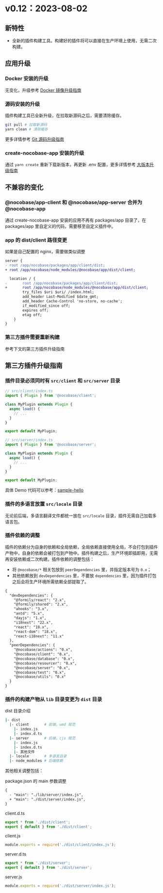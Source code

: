 # v0.12：2023-08-02

## 新特性

- 全新的插件构建工具。构建好的插件将可以直接在生产环境上使用，无需二次构建。

## 应用升级

### Docker 安装的升级

无变化，升级参考 [Docker 镜像升级指南](/welcome/getting-started/upgrading/docker-compose)

### 源码安装的升级

插件构建工具已全新升级，在拉取新源码之后，需要清除缓存。

```bash
git pull # 拉取新源码
yarn clean # 清除缓存
```

更多详情参考 [Git 源码升级指南](/welcome/getting-started/upgrading/git-clone)

### create-nocobase-app 安装的升级

通过 `yarn create` 重新下载新版本，再更新 .env 配置，更多详情参考 [大版本升级指南](/welcome/getting-started/upgrading/create-nocobase-app#大版本升级)

## 不兼容的变化

### @nocobase/app-client 和 @nocobase/app-server 合并为 @nocobase-app

通过 create-nocobase-app 安装的应用不再有 packages/app 目录了，在 packages/app 里自定义的代码，需要移至自定义插件中。

### app 的 dist/client 路径变更

如果是自己配置的 nginx，需要做类似调整

```diff
server {
- root /app/nocobase/packages/app/client/dist;
+ root /app/nocobase/node_modules/@nocobase/app/dist/client;

  location / {
-       root /app/nocobase/packages/app/client/dist;
+       root /app/nocobase/node_modules/@nocobase/app/dist/client;
        try_files $uri $uri/ /index.html;
        add_header Last-Modified $date_gmt;
        add_header Cache-Control 'no-store, no-cache';
        if_modified_since off;
        expires off;
        etag off;
    }
}
```

### 第三方插件需要重新构建

参考下文的第三方插件升级指南

## 第三方插件升级指南

### 插件目录必须同时有 `src/client` 和 `src/server` 目录

```js
// src/client/index.ts
import { Plugin } from '@nocobase/client';

class MyPlugin extends Plugin {
  async load() {
    // ...
  }
}

export default MyPlugin;
```

```js
// src/server/index.ts
import { Plugin } from '@nocobase/server';

class MyPlugin extends Plugin {
  async load() {
    // ...
  }
}

export default MyPlugin;
```

具体 Demo 代码可以参考：[sample-hello](https://github.com/nocobase/nocobase/tree/main/packages/samples/hello)

### 插件的多语言放置 `src/locale` 目录

无论前后端，多语言翻译文件都统一放在 `src/locale` 目录，插件无需自己加载多语言包。

### 插件依赖的调整

插件的依赖分为自身的依赖和全局依赖，全局依赖直接使用全局，不会打包到插件产物中，自身的依赖会被打包到产物中。插件构建之后，生产环境即插即用，无需再安装依赖或二次构建。插件依赖的调整包括：

- 将 `@nocobase/*` 相关包放到 `peerDependencies` 里，并指定版本号为 `0.x`；
- 其他依赖放到 `devDependencies` 里，不要放 `dependencies` 里，因为插件打包之后会将生产环境所需依赖全部提取了。

```diff
{
  "devDependencies": {
    "@formily/react": "2.x",
    "@formily/shared": "2.x",
    "ahooks": "3.x",
    "antd": "5.x",
    "dayjs": "1.x",
    "i18next": "22.x",
    "react": "18.x",
    "react-dom": "18.x",
    "react-i18next": "11.x"
  },
  "peerDependencies": {
    "@nocobase/actions": "0.x",
    "@nocobase/client": "0.x",
    "@nocobase/database": "0.x",
    "@nocobase/resourcer": "0.x",
    "@nocobase/server": "0.x",
    "@nocobase/test": "0.x",
    "@nocobase/utils": "0.x"
  }
}
```

### 插件的构建产物从 `lib` 目录变更为 `dist` 目录

dist 目录介绍

```bash
|- dist
  |- client       # 前端，umd 规范
    |- index.js
    |- index.d.ts
  |- server       # 后端，cjs 规范
    |- index.js
    |- index.d.ts
    |- 其他文件
  |- locale       # 多语言目录
  |- node_modules # 后端依赖
```

其他相关调整包括：

package.json 的 main 参数调整

```diff
{
  - "main": "./lib/server/index.js",
  + "main": "./dist/server/index.js",
}
```

client.d.ts

```ts
export * from './dist/client';
export { default } from './dist/client';
```

client.js

```js
module.exports = require('./dist/client/index.js');
```

server.d.ts

```ts
export * from './dist/server';
export { default } from './dist/server';
```

server.js

```js
module.exports = require('./dist/server/index.js');
```
